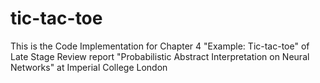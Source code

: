 # tic-tac-toe
This is the Code Implementation for Chapter 4 "Example: Tic-tac-toe" of Late Stage Review report "Probabilistic Abstract Interpretation on Neural Networks" at Imperial College London
